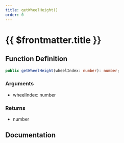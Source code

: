 ```yaml
---
title: getWheelHeight()
order: 0
---
```


# {{ $frontmatter.title }}

## Function Definition

```ts
public getWheelHeight(wheelIndex: number): number;
```

### Arguments

* wheelIndex: number

### Returns

* number

## Documentation

<!--@include: ./parts/getWheelHeight.md-->
